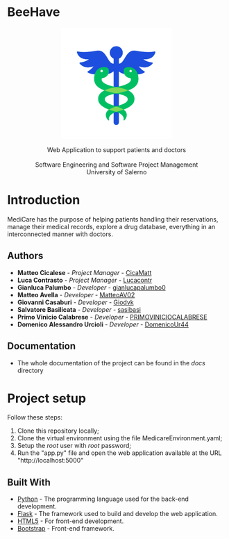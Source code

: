 # BeeHave

<p align = "center">
  <img src = "medicare-logo.png" width = "256" heigth = "256">
</p>

<p align = "center">
  Web Application to support patients and doctors 
  <br>
  <br>
  Software Engineering and Software Project Management 
  <br>
  University of Salerno
</p>


# Introduction

MediCare has the purpose of helping patients handling their reservations, manage their medical records, explore a drug database, everything in an interconnected manner with doctors. 

## Authors

* **Matteo Cicalese**       - *Project Manager*         - [CicaMatt](https://github.com/CicaMatt)
* **Luca Contrasto**   - *Project Manager*         - [Lucacontr](https://github.com/Lucacontr)
* **Gianluca Palumbo**      - *Developer*         - [gianlucapalumbo0](https://github.com/gianlucapalumbo0)
* **Matteo Avella**      - *Developer*         - [MatteoAV02](https://github.com/MatteoAV02)
* **Giovanni Casaburi**         - *Developer*         - [Giodvk](https://github.com/Giodvk)
* **Salvatore Basilicata**       - *Developer*         - [sasibasi](https://github.com/sasibasi)
* **Primo Vinicio Calabrese**        - *Developer*         - [PRIMOVINICIOCALABRESE](https://github.com/PRIMOVINICIOCALABRESE)
* **Domenico Alessandro Urcioli**        - *Developer*         - [DomenicoUr44](https://github.com/DomenicoUr44)

## Documentation

* The whole documentation of the project can be found in the *docs* directory


# Project setup

Follow these steps:
1. Clone this repository locally;
2. Clone the virtual environment using the file MedicareEnvironment.yaml;
3. Setup the *root* user with *root* password;
4. Run the "app.py" file and open the web application available at the URL "http://localhost:5000"

## Built With

* [Python](https://www.python.org/) - The programming language used for the back-end development.
* [Flask](https://flask.palletsprojects.com/en/2.2.x/) - The framework used to build and develop the web application.
* [HTML5](https://www.w3schools.com/html/default.asp) - For front-end development.
* [Bootstrap](https://getboostrap.com/) - Front-end framework.
